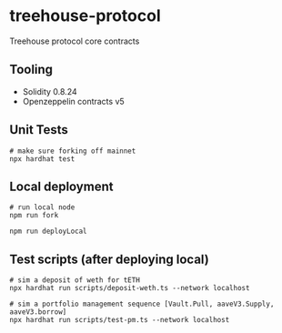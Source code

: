 # treehouse-protocol

Treehouse protocol core contracts

## Tooling

- Solidity 0.8.24
- Openzeppelin contracts v5

## Unit Tests

```
# make sure forking off mainnet
npx hardhat test
```

## Local deployment

```
# run local node
npm run fork

npm run deployLocal
```

## Test scripts (after deploying local)

```
# sim a deposit of weth for tETH
npx hardhat run scripts/deposit-weth.ts --network localhost

# sim a portfolio management sequence [Vault.Pull, aaveV3.Supply, aaveV3.borrow]
npx hardhat run scripts/test-pm.ts --network localhost
```
